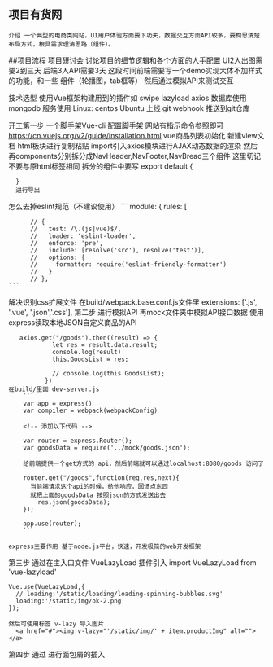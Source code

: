 ## 项目有货网
    介绍 一个典型的电商类网站，UI用户体验方面要下功夫，数据交互方面API较多，要构思清楚布局方式，根具需求理清思路（组件）。
##项目流程
  项目研讨会 讨论项目的细节逻辑和各个方面的人手配置
  UI2人出图需要2到三天  后端3人API需要3天
  这段时间前端需要写一个demo实现大体不加样式的功能，和一些
  组件（轮播图，tab框等）
  然后通过模拟API来测试交互

  技术选型
    使用Vue框架构建用到的插件如
      swipe
      lazyload
      axios
    数据库使用
      mongodb
    服务使用
      Linux:
        centos
        Ubuntu
    上线
      git webhook
      推送到git仓库


开工第一步
  一个脚手架Vue-cli
  配置脚手架
  网站有指示命令参照即可
    https://cn.vuejs.org/v2/guide/installation.html
  vue商品列表初始化
    新建view文档
      html板块进行复制粘贴
      import引入axios模块进行AJAX动态数据的渲染
      然后再components分别拆分成NavHeader,NavFooter,NavBread三个组件
      这里切记不要与原html标签相同
      拆分的组件中要写
      export default {

      }
      进行导出

  怎么去掉eslint规范（不建议使用）
    ```
      module: {
        rules: [

          // {
          //   test: /\.(js|vue)$/,
          //   loader: 'eslint-loader',
          //   enforce: 'pre',
          //   include: [resolve('src'), resolve('test')],
          //   options: {
          //     formatter: require('eslint-friendly-formatter')
          //   }
          // },
    ```

  解决识别css扩展文件
    在build/webpack.base.conf.js文件里
    extensions: ['.js', '.vue', '.json','.css'],
第二步
  进行模拟API
    再mock文件夹中模拟API接口数据
    使用express读取本地JSON自定义商品的API

       axios.get("/goods").then((result) => {
                let res = result.data.result;
                console.log(result)
                this.GoodsList = res;

                // console.log(this.GoodsList);
              })
    在build/里面 dev-server.js
        ```
        var app = express()
        var compiler = webpack(webpackConfig)

        <!-- 添加以下代码 -->

        var router = express.Router();
        var goodsData = require('../mock/goods.json');

        给前端提供一个get方式的 api，然后前端就可以通过localhost:8080/goods 访问了

        router.get("/goods",function(req,res,next){
          当前端请求这个api的时候，给他响应，回馈点东西
          就把上面的goodsData 按照json的方式发送出去
            res.json(goodsData);
        });

        app.use(router);
        ```

    express主要作用 基于node.js平台，快速，开发极简的web开发框架


第三步
  通过在主入口文件 VueLazyLoad 插件引入
    import VueLazyLoad from 'vue-lazyload'

    Vue.use(VueLazyLoad,{
      // loading:'/static/loading/loading-spinning-bubbles.svg'
      loading:'/static/img/ok-2.png'
    });

    然后可使用标签 v-lazy 导入图片
      <a href="#"><img v-lazy="'/static/img/' + item.productImg" alt=""></a>

第四步
  通过<solt></solt>
  进行面包屑的插入

